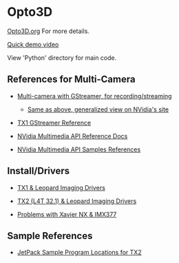 # Opto3D

[Opto3D.org](https://www.opto3d.org/) For more details.

[Quick demo video](https://www.youtube.com/watch?v=Q3GrGRlpJOA)

View 'Python' directory for main code.

## References for Multi-Camera
* [Multi-camera with GStreamer, for recording/streaming](https://developer.ridgerun.com/wiki/index.php?title=NVIDIA_GTC_2020:_How_to_build_a_multi-camera_Media_Server_for_AI_processing_on_Jetson#Running_The_Demo)

  * [Same as above, generalized view on NVidia's site](https://developer.nvidia.com/blog/building-multi-camera-media-server-ai-processing-jetson/)

* [TX1 GStreamer Reference](https://developer.ridgerun.com/wiki/index.php?title=Gstreamer_pipelines_for_Jetson_TX1#nvcamerasrc)

* [NVidia Multimedia API Reference Docs](https://docs.nvidia.com/jetson/l4t/index.html#page/Tegra%20Linux%20Driver%20Package%20Development%20Guide/multimedia.html)

* [NVidia Multimedia API Samples References](https://docs.nvidia.com/jetson/l4t-multimedia/group__l4t__mm__test__group.html)

## Install/Drivers
* [TX1 & Leopard Imaging Drivers](https://www.dropbox.com/s/f2qjewd4xe1o0lf/IMX334_R28.2_TX1_NV_20180824.txt?dl=0)

* [TX2 (L4T 32.1) & Leopard Imaging Drivers](https://www.dropbox.com/s/akzqk2j8zbfc8ei/IMX334-MIPI_R32.1_TX2_NV_Tri_20190729_Driver_Guide.pdf?dl=0)

* [Problems with Xavier NX & IMX377](https://forums.developer.nvidia.com/t/using-jetson-io-py-doesnt-change-camera-driver-from-imx219-to-imx477/214345/3)

## Sample References
* [JetPack Sample Program Locations for TX2](https://docs.nvidia.com/jetson/jetpack/introduction/index.html)
